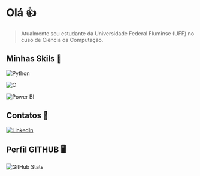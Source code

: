# Olá 👍
> Atualmente sou estudante da Universidade Federal Fluminse (UFF) no cuso de Ciência da Computação. 

## Minhas Skils 🏅
![Python](https://img.shields.io/badge/Python-000?style=for-the-badge&logo=python) 

![C](https://img.shields.io/badge/C-000?style=for-the-badge&logo=c)

![Power BI](https://img.shields.io/badge/Power_BI-000?style=for-the-badge&logo=PowerBI)

## Contatos 📨
[![LinkedIn](https://img.shields.io/badge/LinkedIn-000?style=for-the-badge&logo=linkedin&logoColor=0E76A8)](https://www.linkedin.com/in/lorhan-silva-69285a255)

## Perfil GITHUB 🖥️

![GitHub Stats](https://github-readme-stats.vercel.app/api?username=LorhanSilva&show_icons=true)